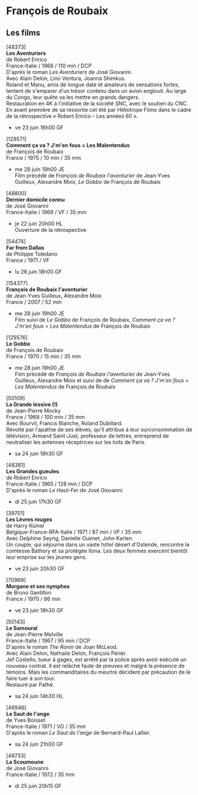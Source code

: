 # François de Roubaix

## Les films

[48373]  
**Les Aventuriers**  
de Robert Enrico  
France-Italie / 1966 / 110 min / DCP  
D'après le roman _Les Aventuriers_ de José Giovanni.  
Avec Alain Delon, Lino Ventura, Joanna Shimkus.  
Roland et Manu, amis de longue date et amateurs de sensations fortes, tentent de s'emparer d'un trésor contenu dans un avion englouti. Au large du Congo, leur quête va les mettre en grands dangers.  
Restauration en 4K à l'initiative de la société SNC, avec le soutien du CNC. En avant première de sa ressortie cet été par Héliotrope Films dans le cadre de la rétrospective « Robert Enrico – Les années 60 ».

- ve 23 juin 16h00 GF

[129571]  
**Comment ça va ? J'm'en fous = Les Malentendus**  
de François de Roubaix  
France / 1975 / 10 min / 35 mm

- me 28 juin 19h00 JE  
Film précédé de _François de Roubaix l'aventurier_ de Jean-Yves Guilleux, Alexandre Moix, _Le Gobbo_ de François de Roubaix

[48800]  
**Dernier domicile connu**  
de José Giovanni  
France-Italie / 1969 / VF / 35 mm

- je 22 juin 20h00 HL  
Ouverture de la rétrospective

[54474]  
**Far from Dallas**  
de Philippe Toledano  
France / 1971 / VF

- lu 26 juin 18h00 GF

[154377]  
**François de Roubaix l'aventurier**  
de Jean-Yves Guilleux, Alexandre Moix  
France / 2007 / 52 min

- me 28 juin 19h00 JE  
Film suivi de _Le Gobbo_ de François de Roubaix, _Comment ça va ? J'm'en fous = Les Malentendus_ de François de Roubaix

[129576]  
**Le Gobbo**  
de François de Roubaix  
France / 1970 / 15 min / 35 mm

- me 28 juin 19h00 JE  
Film précédé de _François de Roubaix l'aventurier_ de Jean-Yves Guilleux, Alexandre Moix et suivi de de _Comment ça va ? J'm'en fous = Les Malentendus_ de François de Roubaix

[50109]  
**La Grande lessive (!)**  
de Jean-Pierre Mocky  
France / 1968 / 100 min / 35 mm  
Avec Bourvil, Francis Blanche, Roland Dubillard.  
Révolté par l'apathie de ses élèves, qu'il attribue à leur surconsommation de télévision, Armand Saint-Just, professeur de lettres, entreprend de neutraliser les antennes réceptrices sur les toits de Paris.

- sa 24 juin 18h30 GF

[48381]  
**Les Grandes gueules**  
de Robert Enrico  
France-Italie / 1965 / 128 min / DCP  
D'après le roman _Le Haut-Fer_ de José Giovanni.

- di 25 juin 17h30 GF

[39701]  
**Les Lèvres rouges**  
de Harry Kümel  
Belgique-France-RFA-Italie / 1971 / 87 min / VF / 35 mm  
Avec Delphine Seyrig, Danielle Ouimet, John Karlen.  
Un couple, qui séjourne dans un vaste hôtel désert d'Ostende, rencontre la comtesse Bathory et sa protégée Ilona. Les deux femmes exercent bientôt leur emprise sur les jeunes gens.

- ve 23 juin 20h30 GF

[70969]  
**Morgane et ses nymphes**  
de Bruno Gantillon  
France / 1970 / 86 min

- ve 23 juin 18h30 GF

[50143]  
**Le Samouraï**  
de Jean-Pierre Melville  
France-Italie / 1967 / 95 min / DCP  
D'après le roman _The Ronin_ de Joan McLeod.  
Avec Alain Delon, Nathalie Delon, François Périer.  
Jef Costello, tueur à gages, est arrêté par la police après avoir exécuté un nouveau contrat. Il est relâché faute de preuves et malgré la présence de témoins. Mais les commanditaires du meurtre décident par précaution de le faire tuer à son tour.  
Restauré par Pathé.

- sa 24 juin 14h30 HL

[46946]  
**Le Saut de l'ange**  
de Yves Boisset  
France-Italie / 1971 / VO / 35 mm  
D'après le roman _Le Saut de l'ange_ de Bernard-Paul Lallier.

- sa 24 juin 21h00 GF

[48733]  
**La Scoumoune**  
de José Giovanni  
France-Italie / 1972 / 35 mm

- di 25 juin 20h15 GF

